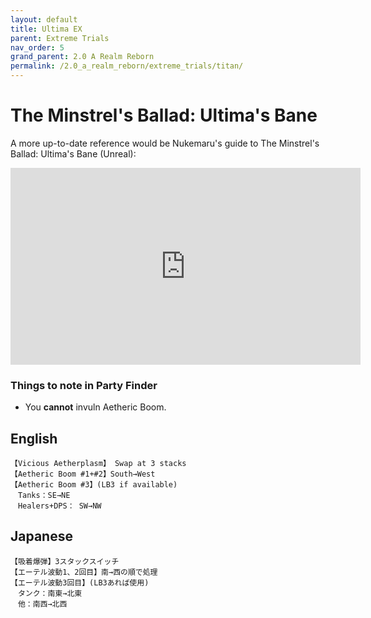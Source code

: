 ```yaml
---
layout: default
title: Ultima EX
parent: Extreme Trials
nav_order: 5
grand_parent: 2.0 A Realm Reborn
permalink: /2.0_a_realm_reborn/extreme_trials/titan/
---
```


# The Minstrel's Ballad: Ultima's Bane

A more up-to-date reference would be Nukemaru's guide to The Minstrel's Ballad: Ultima's Bane (Unreal):

<iframe width="560" height="315" src="https://www.youtube.com/embed/Zs5fo5URJwQ" title="YouTube video player" frameborder="0" allow="accelerometer; autoplay; clipboard-write; encrypted-media; gyroscope; picture-in-picture" allowfullscreen></iframe>

### Things to note in Party Finder

- You **cannot** invuln Aetheric Boom.

## English
```
【Vicious Aetherplasm】 Swap at 3 stacks
【Aetheric Boom #1+#2】South→West
【Aetheric Boom #3】(LB3 if available)
　Tanks：SE→NE
　Healers+DPS： SW→NW
```

## Japanese
```
【吸着爆弾】3スタックスイッチ
【エーテル波動1、2回目】南→西の順で処理
【エーテル波動3回目】(LB3あれば使用)
　タンク：南東→北東
　他：南西→北西
```